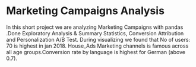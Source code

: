# Marketing Campaigns Analysis

In this short project we are analyzing Marketing Campaigns with pandas .Done Exploratory Analysis & Summary Statistics, Conversion Attribution and Personalization A/B Test. During visualizing we found that No of users: 70 is highest in jan 2018. House_Ads Marketing channels is famous across all age groups.Conversion rate by language is highest for German (above 0.7).

